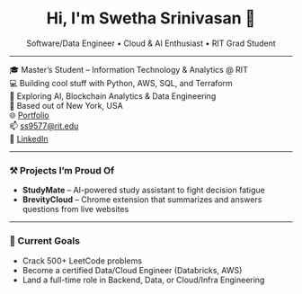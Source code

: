 

<h1 align="center">Hi, I'm Swetha Srinivasan 👋</h1>

<p align="center">
  Software/Data Engineer • Cloud & AI Enthusiast • RIT Grad Student  
</p>

---

🎓 Master’s Student – Information Technology & Analytics @ RIT  
💻 Building cool stuff with Python, AWS, SQL, and Terraform  
🧠 Exploring AI, Blockchain Analytics & Data Engineering  
📍 Based out of New York, USA  
🌐 [Portfolio](https://swethasrinivasan.vercel.app)  
📫 ss9577@rit.edu  
🔗 [LinkedIn](https://www.linkedin.com/in/swethasrinivasan25/)

---

### ⚒️ Projects I’m Proud Of

- **StudyMate** – AI-powered study assistant to fight decision fatigue  
- **BrevityCloud** – Chrome extension that summarizes and answers questions from live websites  

---

### 🌱 Current Goals

- Crack 500+ LeetCode problems  
- Become a certified Data/Cloud Engineer (Databricks, AWS)  
- Land a full-time role in Backend, Data, or Cloud/Infra Engineering  

